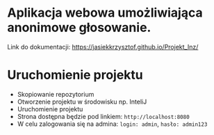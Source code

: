 # Aplikacja webowa umożliwiająca anonimowe głosowanie.
Link do dokumentacji: https://jasiekkrzysztof.github.io/Projekt_Inz/


# Uruchomienie projektu
- Skopiowanie repozytorium
- Otworzenie projektu w środowisku np. InteliJ
- Uruchomienie projektu
- Strona dostępna będzie pod linkiem: `http://localhost:8080`
- W celu zalogowania się na admina: `login: admin`, `hasło: admin123`
